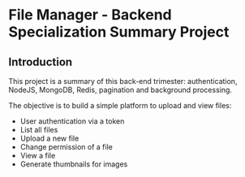 # File Manager - Backend Specialization Summary Project

## Introduction

This project is a summary of this back-end trimester: authentication, 
NodeJS, MongoDB, Redis, pagination and background processing.

The objective is to build a simple platform to upload and view files:

- User authentication via a token
- List all files
- Upload a new file
- Change permission of a file
- View a file
- Generate thumbnails for images
